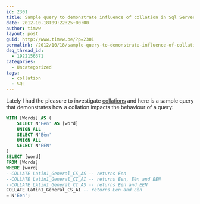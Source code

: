 ```yaml
---
id: 2301
title: Sample query to demonstrate influence of collation in Sql Server
date: 2012-10-18T09:22:25+00:00
author: timvw
layout: post
guid: http://www.timvw.be/?p=2301
permalink: /2012/10/18/sample-query-to-demonstrate-influence-of-collation-in-sql-server/
dsq_thread_id:
  - 1922156371
categories:
  - Uncategorized
tags:
  - collation
  - SQL
---
```

Lately I had the pleasure to investigate [collations](http://technet.microsoft.com/en-us/library/aa174903(v=sql.80).aspx) and here is a sample query that demonstrates how a collation impacts the behaviour of a query:

```sql
WITH [Words] AS (
	SELECT N'Een' AS [word]  
	UNION ALL  
	SELECT N'Eèn'	  
	UNION ALL
	SELECT N'EEN'
)
SELECT [word]	  
FROM [Words]  
WHERE [word]	  
--COLLATE Latin1_General_CS_AS -- returns Een
--COLLATE Latin1_General_CI_AI -- returns Een, Eèn and EEN
--COLLATE LAtin1_General_CI_AS -- returns Een and EEN
COLLATE Latin1_General_CS_AI -- returns Een and Eèn
= N'Een';
```